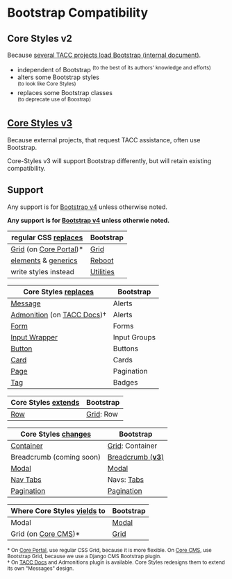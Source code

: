 # Bootstrap Compatibility

## Core Styles v2

Because [several TACC projects load Bootstrap (internal document)](https://tacc-main.atlassian.net/wiki/x/khJv).

- independent of Bootstrap
    <sup>(to the best of its authors' knowledge and efforts)</sup>
- alters some Bootstrap styles\
    <sup>(to look like Core Styles)</sup>
- replaces some Bootstrap classes\
    <sup>(to deprecate use of Boostrap)</sup>

## [Core Styles v3](https://github.com/TACC/Core-Styles/milestone/1)

Because external projects, that request TACC assistance, often use Bootstrap.

Core-Styles v3 will support Bootstrap differently, but will retain existing compatibility.

## Support

Any support is for [Bootstrap v4](https://getbootstrap.com/docs/4.0) unless otherwise noted.

**Any support is for [Bootstrap v4](https://getbootstrap.com/docs/4.0) unless otherwie noted.**

| regular CSS <u>replaces</u> | Bootstrap
| - | -
| [Grid](https://developer.mozilla.org/en-US/docs/Learn/CSS/CSS_layout/Grid) (on [Core Portal])\* | [Grid](https://getbootstrap.com/docs/4.0/layout/grid/)
| [elements](https://github.com/TACC/Core-Styles/tree/v2.14.0/src/lib/_imports/elements) & [generics](https://github.com/TACC/Core-Styles/tree/v2.14.0/src/lib/_imports/elements) | [Reboot](https://getbootstrap.com/docs/4.0/getting-started/introduction/#reboot)
| write styles instead | [Utilities](https://getbootstrap.com/docs/4.0/utilities/borders/)

| Core Styles <u>replaces</u> | Bootstrap
| - | -
| [Message](https://tacc.utexas.edu/static/ui/components/detail/c-message--scope-cms.html) | Alerts
| [Admonition](https://tacc.utexas.edu/static/ui/components/detail/admonition.html) (on [TACC Docs])† | Alerts
| [Form](https://tacc.utexas.edu/static/ui/components/detail/c-form--default.html) | Forms
| [Input Wrapper](https://tacc.utexas.edu/static/ui/components/detail/s-affixed-input-wrapper--prepend-and-append) | Input Groups
| [Button](https://tacc.utexas.edu/static/ui/components/detail/c-button--secondary.html) | Buttons
| [Card](https://tacc.utexas.edu/static/ui/components/detail/c-card--standard.html) | Cards
| [Page](https://github.com/TACC/Core-Styles/blob/v2.14.0/src/lib/_imports/components/c-page.css) | Pagination
| [Tag](https://tacc.utexas.edu/static/ui/components/detail/c-tag.html) | Badges

| Core Styles <u>extends</u> | Bootstrap
| - | -
| [Row](https://github.com/TACC/Core-Styles/blob/v2.14.0/src/lib/_imports/components/bootstrap.row.css) | [Grid](https://getbootstrap.com/docs/4.0/layout/grid/): Row

| Core Styles <u>changes</u> | Bootstrap
| - | -
| [Container](https://tacc.utexas.edu/static/ui/components/detail/bootstrap--container.html) | [Grid](https://getbootstrap.com/docs/4.0/layout/grid/): Container
| Breadcrumb (coming soon) | [Breadcrumb (**v3**)](https://getbootstrap.com/docs/4.0/components/breadcrumb/)
| [Modal](https://tacc.utexas.edu/static/ui/components/detail/bootstrap--modal.html) | [Modal](https://getbootstrap.com/docs/4.0/components/modal/)
| [Nav Tabs](https://tacc.utexas.edu/static/ui/components/detail/bootstrap--nav-tabs.html) | Navs: [Tabs](https://getbootstrap.com/docs/4.0/components/navs/#tabs)
| [Pagination](https://github.com/TACC/Core-Styles/blob/v2.14.0/src/lib/_imports/components/bootstrap.pagination.css) | [Pagination](https://getbootstrap.com/docs/4.0/components/pagination/)

| Where Core Styles <u>yields</u> to | Bootstrap
| - | -
| Modal | [Modal](https://getbootstrap.com/docs/4.0/components/modal/)
| Grid (on [Core CMS])\* | [Grid](https://getbootstrap.com/docs/4.0/layout/grid/)

<sup>\* On [Core Portal], use regular CSS Grid, because it is more flexible. On [Core CMS], use Bootstrap Grid, because we use a Django CMS Bootstrap plugin.</sup>\
<sup>† On [TACC Docs] and Admonitions plugin is available. Core Styles redesigns them to extend its own "Messages" design.</sup>

[Core CMS]: https://github.com/TACC/Core-CMS
[Core Portal]: https://github.com/TACC/Core-Portal
[TACC Docs]: https://github.com/TACC/TACC-Docs
